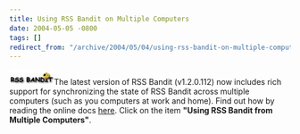 ```yaml
---
title: Using RSS Bandit on Multiple Computers
date: 2004-05-05 -0800
tags: []
redirect_from: "/archive/2004/05/04/using-rss-bandit-on-multiple-computers.aspx/"
---
```


![RSS Bandit Logo](/images/RSSBanditLogo.jpg)The latest version of RSS
Bandit (v1.2.0.112) now includes rich support for synchronizing the
state of RSS Bandit across multiple computers (such as you computers at
work and home). Find out how by reading the online docs
[here](http://www.rssbandit.org/docs/). Click on the item **"Using RSS
Bandit from Multiple Computers"**.

